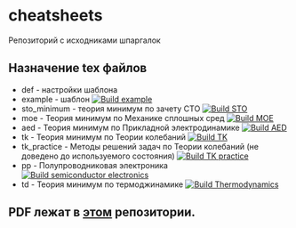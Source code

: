 # cheatsheets
Репозиторий с исходниками шпаргалок

## Назначение tex файлов
* def - настройки шаблона
* example - шаблон [![Build example](../../actions/workflows/example.yml/badge.svg)](../../actions/workflows/example.yml)
* sto_minimum - теория минимум по зачету СТО [![Build STO](../../actions/workflows/sto_minimum.yml/badge.svg)](../../actions/workflows/sto_minimum.yml)
* moe - Теория минимум по Механике сплошных сред [![Build MOE](../../actions/workflows/moe.yml/badge.svg)](../../actions/workflows/moe.yml)
* aed - Теория минимум по Прикладной электродинамике [![Build AED](../../actions/workflows/aed.yml/badge.svg)](../../actions/workflows/aed.yml)
* tk - Теория минимум по Теории колебаний [![Build TK](../../actions/workflows/tk.yml/badge.svg)](../../actions/workflows/tk.yml)
* tk_practice - Методы решений задач по Теории колебаний (не доведено до используемого состояния) [![Build TK practice](../../actions/workflows/tk_practice.yml/badge.svg)](../../actions/workflows/tk_practice.yml)
* pp - Полупроводниковая электроника [![Build semiconductor electronics](../../actions/workflows/pp.yml/badge.svg)](../../actions/workflows/pp.yml)
* td - Теория минимум по термоджинамике [![Build Thermodynamics](../../actions/workflows/td.yml/badge.svg)](../../actions/workflows/td.yml)

## PDF лежат в [этом](https://github.com/rf-slf-4x1/cheatsheets-pdf) репозитории.
